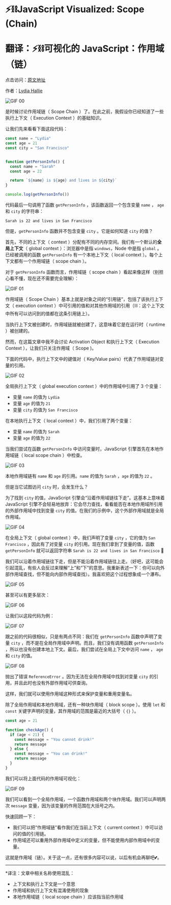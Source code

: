 # ⚡⛓️JavaScript Visualized: Scope (Chain)
# 翻译：⚡⛓️可视化的 JavaScript：作用域（链）

点击访问：[原文地址](https://dev.to/lydiahallie/javascript-visualized-scope-chain-13pd)

作者：[Lydia Hallie](@lydiahallie)

![GIF 00](./illustrations/JSVisual03Scope/gif00.gif)

是时候讨论作用域链（ Scope Chain ）了。在此之前，我假设你已经知道了一些执行上下文（ Execution Context ）的基础知识。

让我们先来看看下面这段代码：

```javascript
const name = "Lydia"
const age = 21
const city = "San Francisco"


function getPersonInfo() {
  const name = "Sarah"
  const age = 22

  return `${name} is ${age} and lives in ${city}`
}

console.log(getPersonInfo())

```

代码最后一句调用了函数 `getPersonInfo` ，该函数返回一个包含变量 `name` ， `age` 和 `city` 的字符串：

`Sarah is 22 and lives in San Francisco`

但是，`getPersonInfo` 函数并不包含变量 `city` 。它是如何知道 `city` 的值？

首先，不同的上下文（ context ）分配有不同的内存空间。我们有一个默认的**全局上下文**（ global context ）：浏览器中是指 `windows`，Node 中是指 `global` 。已经被调用的函数 `getPersonInfo` 有一个本地上下文（ local context ）。每个上下文都有一个作用域链（ scope chain ）。

对于 `getPersonInfo` 函数而言，作用域链（ scope chain ）看起来像这样（别担心看不懂，现在还不需要完全理解）：

![GIF 01](./illustrations/JSVisual03Scope/gif01.png)

作用域链（ Scope Chain ）基本上就是对象之间的“引用链”，包括了该执行上下文（ execution context ）中可引用的值和对其他作用域的引用（⛓️：这个上下文中所有可以访问到的值都在这条引用链上）。

当执行上下文被创建时，作用域链就被创建了，这意味着它是在运行时（ runtime ）被创建的。

然而，在这篇文章中我不会讨论 Activation Object 和执行上下文（ Execution Context ），让我们只关注作用域（ Scope )。

下面的代码中，执行上下文中的键值对（ Key/Value pairs）代表了作用域链对变量的引用。

![GIF 02](./illustrations/JSVisual03Scope/gif02.png)

全局执行上下文（ global execution context ）中的作用域中引用了 3 个变量：
* 变量 `name` 的值为 `Lydia` 
* 变量 `age` 的值为 `21` 
* 变量 `city` 的值为 `San Francisco` 

在本地执行上下文（ local context ）中，我们引用了两个变量：
* 变量 `name` 的值为 `Sarah` 
* 变量 `age` 的值为 `22`

当我们尝试在函数 `getPersonInfo` 中访问变量时，JavaScript 引擎首先在本地作用域链（  local scope chain ）中检查。

![GIF 03](./illustrations/JSVisual03Scope/gif03.gif)

本地作用域链有 `name` 和 `age` 的引用。`name` 的值为 `Sarah` ，`age` 的值为 `22` 。

但是当它试图访问 `city` 时，会发生什么？

为了找到 `city` 的值，JavaScript 引擎会“沿着作用域链往下走”。这基本上意味着 JavaScript 引擎不会轻易地放弃：它会尽力查找，看看能否在本地作用域所引用的外部作用域中找到变量 `city` 的值。在我们的示例中，这个外部作用域就是全局作用域。

![GIF 04](./illustrations/JSVisual03Scope/gif04.gif)

在全局上下文（ global context ）中，我们声明了变量 `city` ，它的值为 `San Francisco` ，因此有了对变量 `city` 的引用。现在我们拿到了变量的值，函数 `getPersonInfo` 就可以返回字符串 `Sarah is 22 and lives in San Francisco` 🎉

我们可以沿着作用域链往下走，但是不能沿着作用域链往上走。（好吧，这可能会引起混乱，有些人会反过来理解“上”和“下”的意思。我重新表述一下：你可以向外部作用域查找，但不能向内部作用域查找）。我喜欢把这个过程想象成一个瀑布。

![GIF 05](./illustrations/JSVisual03Scope/gif05.png)

甚至可以有更多层次：

![GIF 06](./illustrations/JSVisual03Scope/gif06.png)

让我们以这段代码为例：

![GIF 07](./illustrations/JSVisual03Scope/gif07.png)

跟之前的代码很相似，只是有两点不同：我们在 `getPersonInfo` 函数中声明了变量 `city` ，而不是在全局作用域中声明。而且，我们没有调用函数 `getPersonInfo` ，所以也没有创建本地上下文。最后，我们尝试在全局上下文中访问 `name` ， `age` 和 `city` 的值。

![GIF 08](./illustrations/JSVisual03Scope/gif08.gif)

抛出了错误 `ReferenceError` 。因为无法在全局作用域中找到对变量 `city` 的引用，并且此时也没有外部作用域可供查询。

这样，我们就可以使用作用域这种形式来保护变量和重用变量名。

除了全局作用域和本地作用域，还有一种块作用域（ block scope ）。使用 `let` 和 `const` 关键字声明的变量，其作用域的范围是最近的大括号（ `{}` ）。

```javascript
const age = 21

function checkAge() {
  if (age < 21) {
    const message = "You cannot drink!"
    return message
  } else {
    const message = "You can drink!"
    return message
  }
} 
```

我们可以将上面代码的作用域可视化：

![GIF 09](./illustrations/JSVisual03Scope/gif09.png)

我们可以看到一个全局作用域，一个函数作用域和两个块作用域。我们可以声明两次 `message` 变量，因为该变量的作用范围在大括号之内。

快速回顾一下：

* 我们可以把“作用域链”看作我们在当前上下文（ current context ）中可以访问的值的引用链。
* 作用域还可以重用外部作用域中定义的变量，但不能使用内部作用域中的变量。

这就是作用域（链）。关于这一点，还有很多内容可以说，以后有机会再聊吧💕。

---

*译注：文章中相关名称使用混乱：

* 上下文和执行上下文是一个意思
* 作用域和执行上下文有混淆使用的现象
* 本地作用域链（  local scope chain ）应该指当前作用域
